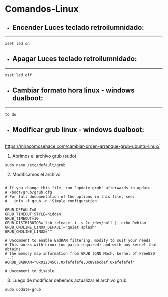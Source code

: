 
**Comandos-Linux**
===
+ ## Encender Luces teclado retroilumnidado:
---
~~~
xset led on
~~~
- ## Apagar Luces teclado retroilumnidado:
---
~~~
xset led off
~~~

- ## Cambiar formato hora linux - windows dualboot:
---
~~~
to do
~~~

- ## Modificar grub linux - windows dualboot:
---
<https://miracomosehace.com/cambiar-orden-arranque-grub-ubuntu-linux/>
1. Abrimos el archivo grub (sudo)
~~~
sudo nano /etc/default/grub
~~~
2. Modificamos el archivo
~~~
                     
# If you change this file, run 'update-grub' afterwards to update
# /boot/grub/grub.cfg.
# For full documentation of the options in this file, see:
#   info -f grub -n 'Simple configuration'

GRUB_DEFAULT=0
GRUB_TIMEOUT_STYLE=hidden
GRUB_TIMEOUT=10
GRUB_DISTRIBUTOR=`lsb_release -i -s 2> /dev/null || echo Debian`
GRUB_CMDLINE_LINUX_DEFAULT="quiet splash"
GRUB_CMDLINE_LINUX=""

# Uncomment to enable BadRAM filtering, modify to suit your needs
# This works with Linux (no patch required) and with any kernel that obtains
# the memory map information from GRUB (GNU Mach, kernel of FreeBSD ...)
#GRUB_BADRAM="0x01234567,0xfefefefe,0x89abcdef,0xefefefef"

# Uncomment to disable 

~~~

3. Luego de modificar debemos actualizar el archivo grub
~~~
sudo update-grub
~~~
